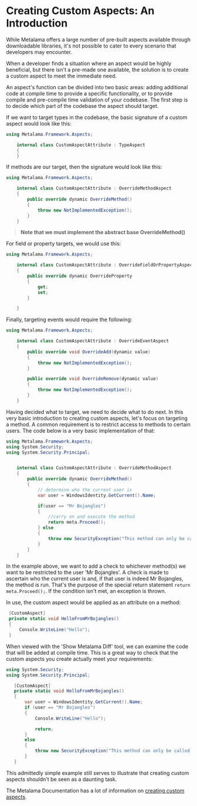 # Creating Custom Aspects: An Introduction

While Metalama offers a large number of pre-built aspects available through downloadable libraries, it's not possible to cater to every scenario that developers may encounter.

When a developer finds a situation where an aspect would be highly beneficial, but there isn't a pre-made one available, the solution is to create a custom aspect to meet the immediate need.

An aspect's function can be divided into two basic areas: adding additional code at compile time to provide a specific functionality, or to provide compile and pre-compile time validation of your codebase. The first step is to decide which part of the codebase the aspect should target.

If we want to target types in the codebase, the basic signature of a custom aspect would look like this:

```c#
using Metalama.Framework.Aspects;

    internal class CustomAspectAttribute : TypeAspect
    {
    }
```

If methods are our target, then the signature would look like this:

```c#
using Metalama.Framework.Aspects;

    internal class CustomAspectAttribute : OverrideMethodAspect
    {
        public override dynamic OverrideMethod()
        {
            throw new NotImplementedException();
        }
    }
```

> <b>Note that we must implement the abstract base OverrideMethod() </b>

For field or property targets, we would use this:

```c#
using Metalama.Framework.Aspects;

    internal class CustomAspectAttribute : OverrideFieldOrPropertyAspect
    {
        public override dynamic OverrideProperty
        {
            get;
            set;
        }

    }
```

Finally, targeting events would require the following:

```c#
using Metalama.Framework.Aspects;

    internal class CustomAspectAttribute : OverrideEventAspect
    {
        public override void OverrideAdd(dynamic value)
        {
            throw new NotImplementedException();
        }

        public override void OverrideRemove(dynamic value)
        {
            throw new NotImplementedException();
        }
    }
```

Having decided what to target, we need to decide what to do next. In this very basic introduction to creating custom aspects, let's focus on targeting a method. A common requirement is to restrict access to methods to certain users. The code below is a very basic implementation of that:

```c#
using Metalama.Framework.Aspects;
using System.Security;
using System.Security.Principal;


    internal class CustomAspectAttribute : OverrideMethodAspect
    {
        public override dynamic OverrideMethod()
        {
            // determine who the current user is
            var user = WindowsIdentity.GetCurrent().Name;

            if(user == "Mr Bojangles")
            {
                //carry on and execute the method
                return meta.Proceed();
            } else
            {
                throw new SecurityException("This method can only be called by Mr Bojangles");
            }
        }
    }
```

In the example above, we want to add a check to whichever method(s) we want to be restricted to the user 'Mr Bojangles'. A check is made to ascertain who the current user is and, if that user is indeed Mr Bojangles, the method is run. That's the purpose of the special return statement `return meta.Proceed();`. If the condition isn't met, an exception is thrown.

In use, the custom aspect would be applied as an attribute on a method:

```c#
 [CustomAspect]
 private static void HelloFromMrBojangles()
 {
     Console.WriteLine("Hello");
 }
```

When viewed with the 'Show Metalama Diff' tool, we can examine the code that will be added at compile time. This is a great way to check that the custom aspects you create actually meet your requirements:

```c#
using System.Security;
using System.Security.Principal;

   [CustomAspect]
   private static void HelloFromMrBojangles()
   {
       var user = WindowsIdentity.GetCurrent().Name;
       if (user == "Mr Bojangles")
       {
           Console.WriteLine("Hello");

           return;
       }
       else
       {
           throw new SecurityException("This method can only be called by Mr Bojangles");
       }
   }
```

This admittedly simple example still serves to illustrate that creating custom aspects shouldn't be seen as a daunting task.

The Metalama Documentation has a lot of information on [creating custom aspects](https://doc.postsharp.net/metalama/conceptual/aspects).
